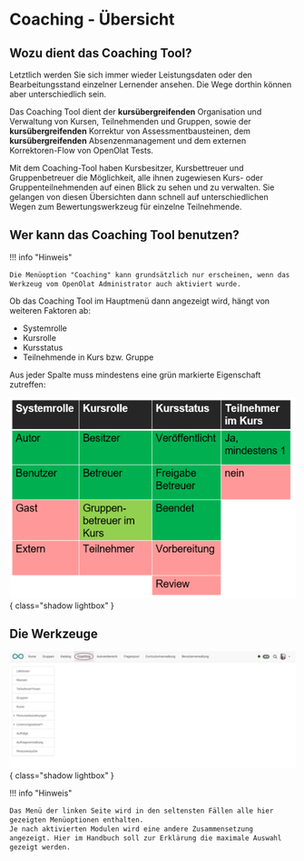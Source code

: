 # Coaching - Übersicht

## Wozu dient das Coaching Tool?

Letztlich werden Sie sich immer wieder Leistungsdaten oder den Bearbeitungsstand einzelner Lernender ansehen. Die Wege dorthin können aber unterschiedlich sein.

Das Coaching Tool dient der **kursübergreifenden** Organisation und Verwaltung von Kursen, Teilnehmenden und Gruppen, sowie der **kursübergreifenden** Korrektur von Assessmentbausteinen, dem **kursübergreifenden** Absenzenmanagement und dem externen Korrektoren-Flow von OpenOlat Tests.

Mit dem Coaching-Tool haben Kursbesitzer, Kursbettreuer und Gruppenbetreuer die Möglichkeit, alle ihnen zugewiesen Kurs- oder Gruppenteilnehmenden auf einen Blick zu sehen und zu verwalten. Sie gelangen von diesen Übersichten dann schnell auf unterschiedlichen Wegen zum Bewertungswerkzeug für einzelne Teilnehmende.


## Wer kann das Coaching Tool benutzen?

!!! info "Hinweis"

    Die Menüoption "Coaching" kann grundsätzlich nur erscheinen, wenn das Werkzeug vom OpenOlat Administrator auch aktiviert wurde.

Ob das Coaching Tool im Hauptmenü dann angezeigt wird, hängt von weiteren Faktoren ab:

* Systemrolle
* Kursrolle
* Kursstatus
* Teilnehmende in Kurs bzw. Gruppe

Aus jeder Spalte muss mindestens eine grün markierte Eigenschaft zutreffen:

![Coaching_Uebersicht.png](assets/Coaching_Ueberischt.png){ class="shadow lightbox" }


## Die Werkzeuge

![coaching_werkzeuge_v2_de.png](assets/coaching_werkzeuge_v2_de.png){ class="shadow lightbox" }

!!! info "Hinweis"

    Das Menü der linken Seite wird in den seltensten Fällen alle hier gezeigten Menüoptionen enthalten.
    Je nach aktivierten Modulen wird eine andere Zusammensetzung angezeigt. Hier im Handbuch soll zur Erklärung die maximale Auswahl gezeigt werden.

